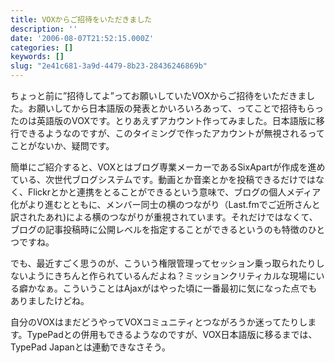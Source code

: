 ```yaml
---
title: VOXからご招待をいただきました
description: ''
date: '2006-08-07T21:52:15.000Z'
categories: []
keywords: []
slug: "2e41c681-3a9d-4479-8b23-28436246869b"
---
```

ちょっと前に”招待してよ”ってお願いしていたVOXからご招待をいただきました。お願いしてから日本語版の発表とかいろいろあって、ってことで招待もらったのは英語版のVOXです。とりあえずアカウント作ってみました。日本語版に移行できるようなのですが、このタイミングで作ったアカウントが無視されるってことがないか、疑問です。

簡単にご紹介すると、VOXとはブログ専業メーカーであるSixApartが作成を進めている、次世代ブログシステムです。動画とか音楽とかを投稿できるだけではなく、Flickrとかと連携をとることができるという意味で、ブログの個人メディア化がより進むとともに、メンバー同士の横のつながり（Last.fmでご近所さんと訳されたあれ)による横のつながりが重視されています。それだけではなくて、ブログの記事投稿時に公開レベルを指定することができるというのも特徴のひとつですね。

でも、最近すごく思うのが、こういう権限管理ってセッション乗っ取られたりしないようにきちんと作られているんだよね？ミッションクリティカルな現場にいる癖かなぁ。こういうことはAjaxがはやった頃に一番最初に気になった点でもありましたけどね。

自分のVOXはまだどうやってVOXコミュニティとつながろうか迷ってたりします。TypePadとの併用もできるようなのですが、VOX日本語版に移るまでは、TypePad Japanとは連動できなさそう。